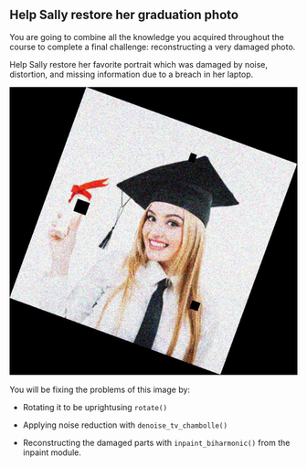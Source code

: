 ## Help Sally restore her graduation photo

You are going to combine all the knowledge you acquired throughout the course to complete a final challenge: reconstructing a very damaged photo.

Help Sally restore her favorite portrait which was damaged by noise, distortion, and missing information due to a breach in her laptop.

![Sally damaged picture](../i/9.jpg)

<!-- Sally's damaged portrait is already loaded as `damaged_image`. -->

You will be fixing the problems of this image by:

- Rotating it to be uprightusing `rotate()`

- Applying noise reduction with `denoise_tv_chambolle()`

- Reconstructing the damaged parts with `inpaint_biharmonic()` from the inpaint module.

<!-- `show_image()` is already preloaded. -->
<!-- 
### Instructions

- Import the necessary module to apply restoration on the image.

- Rotate the image by calling the function `rotate()`.

- Use the _chambolle_ algorithm to remove the noise from the image.

- With the mask provided, use the _biharmonic_ method to restore the missing parts of the image and obtain the final image.
 -->